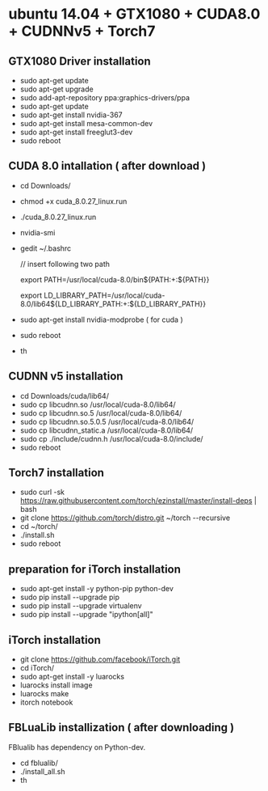 
# ubuntu 14.04 + GTX1080 + CUDA8.0 + CUDNNv5 + Torch7



## GTX1080 Driver installation 

 - sudo apt-get update 
 - sudo apt-get upgrade 
 - sudo add-apt-repository ppa:graphics-drivers/ppa 
 - sudo apt-get update 
 - sudo apt-get install nvidia-367 
 - sudo apt-get install mesa-common-dev 
 - sudo apt-get install freeglut3-dev 
 - sudo reboot 


## CUDA 8.0 intallation ( after download ) 

 - cd Downloads/ 
 - chmod +x cuda_8.0.27_linux.run 
 - ./cuda_8.0.27_linux.run 
 - nvidia-smi 
 - gedit ~/.bashrc 

     // insert following two path 
     
     export PATH=/usr/local/cuda-8.0/bin${PATH:+:${PATH}} 
     
     export LD_LIBRARY_PATH=/usr/local/cuda-8.0/lib64${LD_LIBRARY_PATH:+:${LD_LIBRARY_PATH}} 

 - sudo apt-get install nvidia-modprobe ( for cuda  )
 - sudo reboot 
 - th	


## CUDNN v5 installation 

 - cd Downloads/cuda/lib64/ 
 - sudo cp libcudnn.so /usr/local/cuda-8.0/lib64/ 
 - sudo cp libcudnn.so.5 /usr/local/cuda-8.0/lib64/ 
 - sudo cp libcudnn.so.5.0.5 /usr/local/cuda-8.0/lib64/ 
 - sudo cp libcudnn_static.a /usr/local/cuda-8.0/lib64/ 
 - sudo cp ./include/cudnn.h /usr/local/cuda-8.0/include/ 
 - sudo reboot

## Torch7 installation 

 - sudo curl -sk https://raw.githubusercontent.com/torch/ezinstall/master/install-deps | bash 
 - git clone https://github.com/torch/distro.git ~/torch --recursive 
 - cd ~/torch/ 
 - ./install.sh 
 - sudo reboot 

## preparation for iTorch installation 

 - sudo apt-get install -y python-pip python-dev 
 - sudo pip install --upgrade pip 
 - sudo pip install --upgrade virtualenv 
 - sudo pip install --upgrade "ipython[all]" 
 

## iTorch installation 
 - git clone https://github.com/facebook/iTorch.git 
 - cd iTorch/ 
 - sudo apt-get install -y luarocks 
 - luarocks install image 
 - luarocks make 
 - itorch notebook 


## FBLuaLib installization ( after downloading ) 
  FBlualib has dependency on Python-dev. 
  
 - cd fblualib/ 
 - ./install_all.sh 
 - th

